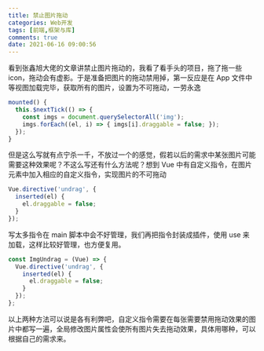 ```yaml
---
title: 禁止图片拖动
categories: Web开发
tags: [前端,框架与库]
comments: true
date: 2021-06-16 09:00:56
---
```


看到张鑫旭大佬的文章讲禁止图片拖动的，我看了看手头的项目，拖了拖一些 icon，拖动会有虚影。于是准备把图片的拖动禁用掉，第一反应是在 App 文件中等视图加载完毕，获取所有的图片，设置为不可拖动，一劳永逸

```js
mounted() {
  this.$nextTick(() => {
    const imgs = document.querySelectorAll('img');
    imgs.forEach((el, i) => { imgs[i].draggable = false; });
  });
}
```

但是这么写就有点宁杀一千，不放过一个的感觉，假若以后的需求中某张图片可能需要这种效果呢？不这么写还有什么方法呢？想到 Vue 中有自定义指令，在图片元素中加入相应的自定义指令，实现图片的不可拖动

```js
Vue.directive('undrag', {
  inserted(el) {
    el.draggable = false;
  }
});
```

写太多指令在 main 脚本中会不好管理，我们再把指令封装成插件，使用 use 来加载，这样比较好管理，也方便复用。

```js
const ImgUndrag = (Vue) => {
  Vue.directive('undrag', {
    inserted(el) {
      el.draggable = false;
    }
  });
};
```

以上两种方法可以说是各有利弊吧，自定义指令需要在每张需要禁用拖动效果的图片中都写一遍，全局修改图片属性会使所有图片失去拖动效果，具体用哪种，可以根据自己的需求来。
